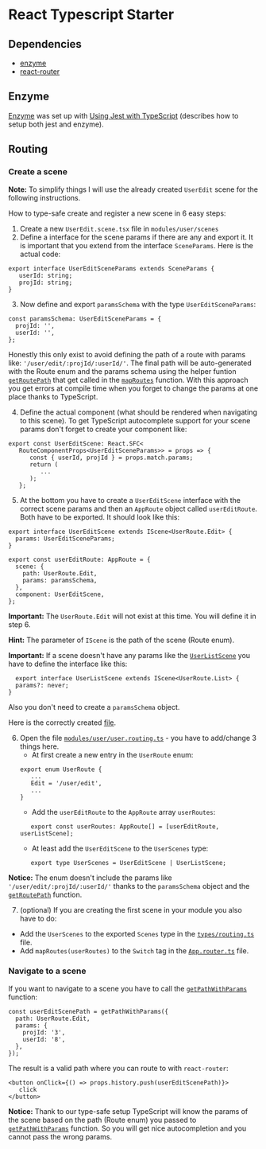 # React Typescript Starter

## Dependencies
* [enzyme](https://airbnb.io/enzyme/)
* [react-router](https://github.com/ReactTraining/react-router)

## Enzyme
[Enzyme](https://airbnb.io/enzyme/) was set up with [Using Jest with TypeScript](https://basarat.gitbooks.io/typescript/docs/testing/jest.html) (describes how to setup both jest and enzyme).

## Routing

### Create a scene
**Note:** To simplify things I will use the already created `UserEdit` scene for the following instructions.

How to type-safe create and register a new scene in 6 easy steps:
1. Create a new `UserEdit.scene.tsx` file in `modules/user/scenes`
2. Define a interface for the scene params if there are any and export it. It is important that you extend from the interface `SceneParams`. Here is the actual code:
```
export interface UserEditSceneParams extends SceneParams {
   userId: string;
   projId: string;
}
```
3. Now define and export `paramsSchema` with the type `UserEditSceneParams`:
```
const paramsSchema: UserEditSceneParams = {
  projId: '',
  userId: '',
};
```
Honestly this only exist to avoid defining the path of a route with params like: `'/user/edit/:projId/:userId/'`. The final path will be auto-generated with the Route enum and the params schema using the helper funtion [`getRoutePath`](https://github.com/npeham/react-typescript-starter/blob/react-router/src/shared/helper/routing/routing.helper.ts#L7) that get called in the [`mapRoutes`](https://github.com/npeham/react-typescript-starter/blob/react-router/src/App.router.tsx#L11) function. With this approach you get errors at compile time when you forget to change the params at one place thanks to TypeScript.

4. Define the actual component (what should be rendered when navigating to this scene). To get TypeScript autocomplete support for your scene params don't forget to create your component like:
```
export const UserEditScene: React.SFC<
   RouteComponentProps<UserEditSceneParams>> = props => {
      const { userId, projId } = props.match.params;
      return (
         ...
      );
   };
```

5. At the bottom you have to create a `UserEditScene` interface with the correct scene params and then an `AppRoute` object called `userEditRoute`. Both have to be exported. It should look like this:
```
export interface UserEditScene extends IScene<UserRoute.Edit> {
  params: UserEditSceneParams;
}

export const userEditRoute: AppRoute = {
  scene: {
    path: UserRoute.Edit,
    params: paramsSchema,
  },
  component: UserEditScene,
};
```
**Important:** The `UserRoute.Edit` will not exist at this time. You will define it in step 6.

**Hint:** The parameter of `IScene` is the path of the scene (Route enum).

**Important:** If a scene doesn't have any params like the [`UserListScene`](https://github.com/npeham/react-typescript-starter/blob/react-router/src/modules/user/scenes/UserList.scene.tsx) you have to define the interface like this:
   ```
     export interface UserListScene extends IScene<UserRoute.List> {
     params?: never;
   }
   ```
Also you don't need to create a `paramsSchema` object.

Here is the correctly created [file](https://github.com/npeham/react-typescript-starter/blob/react-router/src/modules/user/scenes/UserEdit.scene.tsx).


6. Open the file [`modules/user/user.routing.ts`](https://github.com/npeham/react-typescript-starter/blob/react-router/src/modules/user/user.routes.ts) - you have to add/change 3 things here.
   * At first create a new entry in the `UserRoute` enum:
   ```
   export enum UserRoute {
      ...
      Edit = '/user/edit',
      ...
   }
   ```
   * Add the `userEditRoute` to the `AppRoute` array `userRoutes`:
   ```
      export const userRoutes: AppRoute[] = [userEditRoute, userListScene];
   ```
   * At least add the `UserEditScene` to the `UserScenes` type:
   ```
      export type UserScenes = UserEditScene | UserListScene;
   ```
 **Notice:** The enum doesn't include the params like `'/user/edit/:projId/:userId/'` thanks to the `paramsSchema` object and the [`getRoutePath`](https://github.com/npeham/react-typescript-starter/blob/react-router/src/shared/helper/routing/routing.helper.ts#L7) function.
 

7. (optional) If you are creating the first scene in your module you also have to do:
- Add the `UserScenes` to the exported `Scenes` type in the [`types/routing.ts`](https://github.com/npeham/react-typescript-starter/blob/react-router/src/shared/types/routing.ts) file.
- Add `mapRoutes(userRoutes)` to the `Switch` tag in the [`App.router.ts`](https://github.com/npeham/react-typescript-starter/blob/react-router/src/App.router.tsx) file.


### Navigate to a scene
If you want to navigate to a scene you have to call the [`getPathWithParams`](https://github.com/npeham/react-typescript-starter/blob/react-router/src/shared/helper/routing/routing.helper.ts#L19) function:
```
const userEditScenePath = getPathWithParams({
  path: UserRoute.Edit,
  params: {
    projId: '3',
    userId: '8',
  },
});
```
The result is a valid path where you can route to with `react-router`:
```
<button onClick={() => props.history.push(userEditScenePath)}>
   click
</button>
```
**Notice:** Thank to our type-safe setup TypeScript will know the params of the scene based on the path (Route enum) you passed to [`getPathWithParams`](https://github.com/npeham/react-typescript-starter/blob/react-router/src/shared/helper/routing/routing.helper.ts#L19) function. So you will get nice autocompletion and you cannot pass the wrong params.
